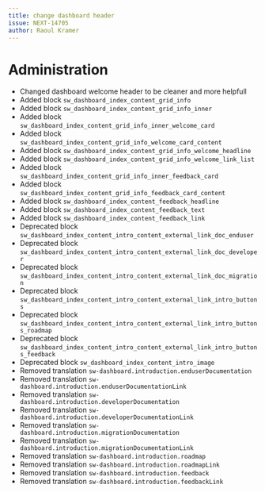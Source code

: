 ```yaml
---
title: change dashboard header
issue: NEXT-14705
author: Raoul Kramer
---
```


# Administration
* Changed dashboard welcome header to be cleaner and more helpfull
* Added block `sw_dashboard_index_content_grid_info`
* Added block `sw_dashboard_index_content_grid_info_inner`
* Added block `sw_dashboard_index_content_grid_info_inner_welcome_card`
* Added block `sw_dashboard_index_content_grid_info_welcome_card_content`
* Added block `sw_dashboard_index_content_grid_info_welcome_headline`
* Added block `sw_dashboard_index_content_grid_info_welcome_link_list`
* Added block `sw_dashboard_index_content_grid_info_inner_feedback_card`
* Added block `sw_dashboard_index_content_grid_info_feedback_card_content`
* Added block `sw_dashboard_index_content_feedback_headline`
* Added block `sw_dashboard_index_content_feedback_text`
* Added block `sw_dashboard_index_content_feedback_link`
* Deprecated block `sw_dashboard_index_content_intro_content_external_link_doc_enduser`
* Deprecated block `sw_dashboard_index_content_intro_content_external_link_doc_developer`
* Deprecated block `sw_dashboard_index_content_intro_content_external_link_doc_migration`
* Deprecated block `sw_dashboard_index_content_intro_content_external_link_intro_buttons`
* Deprecated block `sw_dashboard_index_content_intro_content_external_link_intro_buttons_roadmap`
* Deprecated block `sw_dashboard_index_content_intro_content_external_link_intro_buttons_feedback`
* Deprecated block `sw_dashboard_index_content_intro_image`
* Removed translation `sw-dashboard.introduction.enduserDocumentation`
* Removed translation `sw-dashboard.introduction.enduserDocumentationLink`
* Removed translation `sw-dashboard.introduction.developerDocumentation`
* Removed translation `sw-dashboard.introduction.developerDocumentationLink`
* Removed translation `sw-dashboard.introduction.migrationDocumentation`
* Removed translation `sw-dashboard.introduction.migrationDocumentationLink`
* Removed translation `sw-dashboard.introduction.roadmap`
* Removed translation `sw-dashboard.introduction.roadmapLink`
* Removed translation `sw-dashboard.introduction.feedback`
* Removed translation `sw-dashboard.introduction.feedbackLink`

